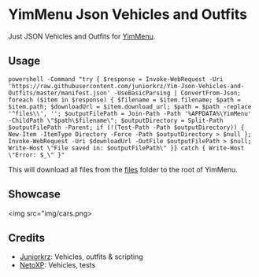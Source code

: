 # YimMenu Json Vehicles and Outfits

Just JSON Vehicles and Outfits for [YimMenu](https://github.com/YimMenu/YimMenu).

## Usage
```batch
powershell -Command "try { $response = Invoke-WebRequest -Uri 'https://raw.githubusercontent.com/juniorkrz/Yim-Json-Vehicles-and-Outfits/master/manifest.json' -UseBasicParsing | ConvertFrom-Json; foreach ($item in $response) { $filename = $item.filename; $path = $item.path; $downloadUrl = $item.download_url; $path = $path -replace '^files\\', ''; $outputFilePath = Join-Path -Path '%APPDATA%\YimMenu' -ChildPath \"$path\$filename\"; $outputDirectory = Split-Path $outputFilePath -Parent; if (!(Test-Path -Path $outputDirectory)) { New-Item -ItemType Directory -Force -Path $outputDirectory > $null }; Invoke-WebRequest -Uri $downloadUrl -OutFile $outputFilePath > $null; Write-Host \"File saved in: $outputFilePath\" }} catch { Write-Host \"Error: $_\" }"
```

This will download all files from the [files](/files) folder to the root of YimMenu.

## Showcase

<img src="img/cars.png></img>

## Credits

- [Juniorkrz](https://github.com/juniorkrz): Vehicles, outfits & scripting
- [NetoXP](https://www.twitch.tv/neto_xp_): Vehicles, tests